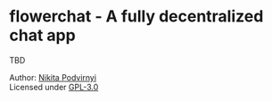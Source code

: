 # flowerchat - A fully decentralized chat app

TBD

Author: [Nikita Podvirnyi](https://github.com/krypt0nn)\
Licensed under [GPL-3.0](LICENSE)
